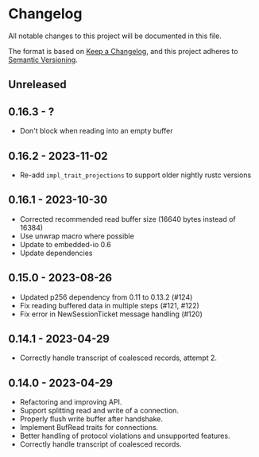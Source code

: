 # Changelog

All notable changes to this project will be documented in this file.

The format is based on [Keep a Changelog](https://keepachangelog.com/en/1.0.0/),
and this project adheres to [Semantic Versioning](https://semver.org/spec/v2.0.0.html).

## Unreleased

## 0.16.3 - ?

- Don't block when reading into an empty buffer

## 0.16.2 - 2023-11-02

- Re-add `impl_trait_projections` to support older nightly rustc versions

## 0.16.1 - 2023-10-30

- Corrected recommended read buffer size (16640 bytes instead of 16384)
- Use unwrap macro where possible
- Update to embedded-io 0.6
- Update dependencies

## 0.15.0 - 2023-08-26

- Updated p256 dependency from 0.11 to 0.13.2 (#124)
- Fix reading buffered data in multiple steps (#121, #122)
- Fix error in NewSessionTicket message handling (#120)

## 0.14.1 - 2023-04-29

- Correctly handle transcript of coalesced records, attempt 2.

## 0.14.0 - 2023-04-29

- Refactoring and improving API.
- Support splitting read and write of a connection.
- Properly flush write buffer after handshake.
- Implement BufRead traits for connections.
- Better handling of protocol violations and unsupported features.
- Correctly handle transcript of coalesced records.
